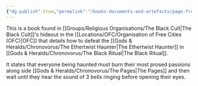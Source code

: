 ```yaml
---
{"dg-publish":true,"permalink":"/books-documents-and-artefacts/page-from-unnamed-book-found-the-black-cult-s-hideout/"}
---
```


This is a book found in [[Groups/Religious Organisations/The Black Cult\|The Black Cult]]'s hideout in the [[Locations/OFC/Organisation of Free Cities (OFC)\|OFC]] that details how to defeat the [[Gods & Heralds/Chronovorus/The Ethertwist Haunter\|The Ethertwist Haunter]] in [[Gods & Heralds/Chronovorus/The Black Ritual\|The Black Ritual]]. 

It states that everyone being haunted must burn their most prosed passions along side [[Gods & Heralds/Chronovorus/The Pages\|The Pages]] and then wait until they hear the sound of 3 bells ringing before opening their eyes. 